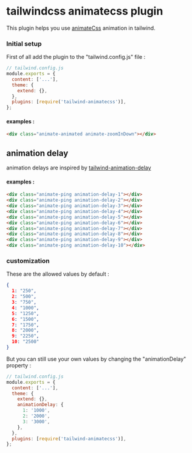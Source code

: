 # tailwindcss animatecss plugin
This plugin helps you use [animateCss](https://animate.style/) animation in tailwind.

### Initial setup
First of all add the plugin to the "tailwind.config.js" file :
```javascript
// tailwind.config.js
module.exports = {
  content: ['...'],
  theme: {
    extend: {},
  },
  plugins: [require('tailwind-animatecss')],
};
```

#### examples :
```html
<div class="animate-animated animate-zoomInDown"></div>
```

## animation delay
animation delays are inspired by [tailwind-animation-delay](https://github.com/hamidreza4dev/tailwindcss-animation-delay-plugin)

#### examples :
```html
<div class="animate-ping animation-delay-1"></div>
<div class="animate-ping animation-delay-2"></div>
<div class="animate-ping animation-delay-3"></div>
<div class="animate-ping animation-delay-4"></div>
<div class="animate-ping animation-delay-5"></div>
<div class="animate-ping animation-delay-6"></div>
<div class="animate-ping animation-delay-7"></div>
<div class="animate-ping animation-delay-8"></div>
<div class="animate-ping animation-delay-9"></div>
<div class="animate-ping animation-delay-10"></div>
```
### customization
These are the allowed values by default :
```json
{
  1: "250",
  2: "500",
  3: "750",
  4: "1000",
  5: "1250",
  6: "1500",
  7: "1750",
  8: "2000",
  9: "2250",
  10: "2500"
}
```
But you can still use your own values by changing the "animationDelay" property :
```javascript
// tailwind.config.js
module.exports = {
  content: ['...'],
  theme: {
    extend: {},
    animationDelay: {
      1: '1000',
      2: '2000',
      3: '3000',
    },
  },
  plugins: [require('tailwind-animatecss')],
};
```
